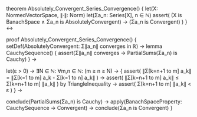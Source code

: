 theorem Absolutely_Convergent_Series_Convergence() {
  let(X: NormedVectorSpace, ∥·∥: Norm)
  let(Σa_n: Series[X], n ∈ ℕ)
  assert(
    (X is BanachSpace ∧ Σa_n is AbsolutelyConvergent) →
    (Σa_n is Convergent)
  )
} ↔

proof Absolutely_Convergent_Series_Convergence() {
  setDef(AbsolutelyConvergent: Σ∥a_n∥ converges in ℝ) →
  lemma CauchySequence() {
    assert(Σ∥a_n∥ converges → PartialSums(Σa_n) is Cauchy)
  } →
  
  let(ε > 0) →
  ∃N ∈ ℕ: ∀m,n ∈ ℕ: (m ≥ n ≥ N) → {
    assert(
      ∥Σ[k=n+1 to m] a_k∥ = ∥Σ[k=1 to m] a_k - Σ[k=1 to n] a_k∥
    ) →
    assert(
      ∥Σ[k=n+1 to m] a_k∥ ≤ Σ[k=n+1 to m] ∥a_k∥
    ) by TriangleInequality →
    assert(
      Σ[k=n+1 to m] ∥a_k∥ < ε
    )
  } →
  
  conclude(PartialSums(Σa_n) is Cauchy) →
  apply(BanachSpaceProperty: CauchySequence → Convergent) →
  conclude(Σa_n is Convergent)
}